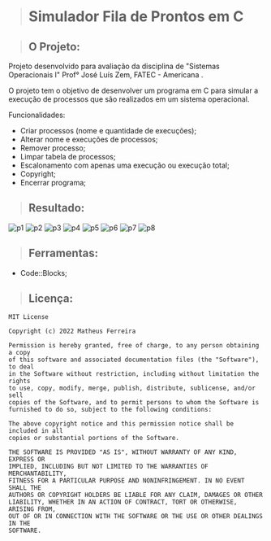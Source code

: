 > # Simulador Fila de Prontos em C

> ## O Projeto:

Projeto desenvolvido para avaliação da disciplina de "Sistemas Operacionais I" Prof° José Luís Zem, FATEC - Americana .

O projeto tem o objetivo de desenvolver um programa em C para simular a execução de processos que são realizados em um sistema operacional.

Funcionalidades:
	
* Criar processos (nome e quantidade de execuções);
* Alterar nome e execuções de processos;
* Remover processo;
* Limpar tabela de processos;
* Escalonamento com apenas uma execução ou execução total;
* Copyright;
* Encerrar programa;

> ## Resultado:

![p1](https://user-images.githubusercontent.com/59848966/80286723-6ce7be80-8703-11ea-815f-6b4a8aa31fad.png)
![p2](https://user-images.githubusercontent.com/59848966/80286728-7113dc00-8703-11ea-92cd-03224561fbf0.png)
![p3](https://user-images.githubusercontent.com/59848966/80286729-71ac7280-8703-11ea-866a-fe6d33355652.png)
![p4](https://user-images.githubusercontent.com/59848966/80286730-72450900-8703-11ea-9540-8b1c2be97a8f.png)
![p5](https://user-images.githubusercontent.com/59848966/80286731-72450900-8703-11ea-9f47-68776cfffc10.png)
![p6](https://user-images.githubusercontent.com/59848966/80286735-76712680-8703-11ea-863b-63f78a42ce33.png)
![p7](https://user-images.githubusercontent.com/59848966/80286737-7709bd00-8703-11ea-912d-f469913bab56.png)
![p8](https://user-images.githubusercontent.com/59848966/80286738-7709bd00-8703-11ea-897f-177f26f14647.png)

> ## Ferramentas:

* Code::Blocks;

> ## Licença:

	MIT License

	Copyright (c) 2022 Matheus Ferreira

	Permission is hereby granted, free of charge, to any person obtaining a copy
	of this software and associated documentation files (the "Software"), to deal
	in the Software without restriction, including without limitation the rights
	to use, copy, modify, merge, publish, distribute, sublicense, and/or sell
	copies of the Software, and to permit persons to whom the Software is
	furnished to do so, subject to the following conditions:

	The above copyright notice and this permission notice shall be included in all
	copies or substantial portions of the Software.

	THE SOFTWARE IS PROVIDED "AS IS", WITHOUT WARRANTY OF ANY KIND, EXPRESS OR
	IMPLIED, INCLUDING BUT NOT LIMITED TO THE WARRANTIES OF MERCHANTABILITY,
	FITNESS FOR A PARTICULAR PURPOSE AND NONINFRINGEMENT. IN NO EVENT SHALL THE
	AUTHORS OR COPYRIGHT HOLDERS BE LIABLE FOR ANY CLAIM, DAMAGES OR OTHER
	LIABILITY, WHETHER IN AN ACTION OF CONTRACT, TORT OR OTHERWISE, ARISING FROM,
	OUT OF OR IN CONNECTION WITH THE SOFTWARE OR THE USE OR OTHER DEALINGS IN THE
	SOFTWARE.
